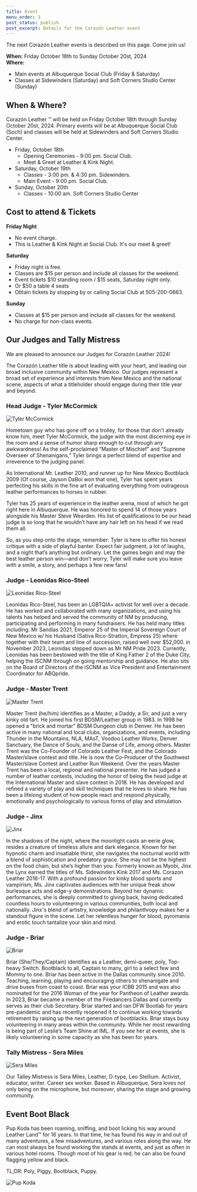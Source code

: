 ```yaml
---
title: Event
menu_order: 3
post_status: publish
post_excerpt: Details for the Corazón Leather event
---
```


The next Corazón Leather events is described on this page. Come join us!

**When:** Friday October 18th to Sunday October 20st, 2024 <br>
**Where:**
* Main events at Albuquerque Social Club (Friday & Saturday)
* Classes at Sidewinders (Saturday) and Soft Corners Studio Center (Sunday)


## When & Where?

Corazón Leather &#8482; will be held on Friday October 18th through Sunday October 20st, 2024. Primary events will be at Albuquerque Social Club (Soch) and classes will be held at Sidewinders and Soft Corners Studio Center.
* Friday, October 18th
    * Opening Ceremonies - 9:00 pm. Social Club.
    * Meet & Greet at Leather & Kink Night.
* Saturday, October 19th
    * Classes - 3:00 pm. & 4:30 pm. Sidewinders.
    * Main Event - 9:00 pm. Social Club.
* Sunday, October 20th
    * Classes - 10:00 am. Soft Corners Studio Center


## Cost to attend & Tickets

**Friday Night**
* No event charge.
* This is Leather & Kink Night at Social Club. It's our meet & greet!

**Saturday**
* Friday night is free.
* Classes are $15 per person and include all classes for the weekend.
* Event tickets $10 standing room / $15 seats, Saturday night only.
* Or $50 a table 4 seats
* Obtain tickets by stopping by or calling Social Club at 505-200-0663.

**Sunday**
* Classes at $15 per person and include all classes for the weekend.
* No charge for non-class events.


## Our Judges and Tally Mistress

We are pleased to announce our Judges for Corazón Leather 2024!

The Corazón Leather title is about leading with your heart, and leading our broad inclusive community within New Mexico. Our judges represent a broad set of experience and interests from New Mexico and the national scene, aspects of what a titleholder should engage during their title year and beyond.

### Head Judge - Tyler McCormick

![Tyler McCormick](/_images/judges/tyler-mccormick.jpg "Tyler McCormick, Judge")

Hometown guy who has gone off on a trolley, for those that don't already know him, meet Tyler McCormick, the judge with the most discerning eye in the room and a sense of humor sharp enough to cut through any awkwardness! As the self-proclaimed “Master of Mischief” and “Supreme Overseer of Shenanigans,” Tyler brings a perfect blend of expertise and irreverence to the judging panel. 

As International Mr. Leather 2010, and runner up for New Mexico Bootblack 2009 (Of course, Jayson DaBoi won that one), Tyler has spent years perfecting his skills in the fine art of evaluating everything from outrageous leather performances to horses in rubber.  

Tyler has 25 years of experience in the leather arena, most of which he got right here in Albuquerque. He was honored to spend 14 of those years alongside his Master Steve Wearden. His list of qualifications to be our head judge is so long that he wouldn’t have any hair left on his head if we read them all. 

So, as you step onto the stage, remember: Tyler is here to offer his honest critique with a side of playful banter. Expect fair judgment, a lot of laughs, and a night that’s anything but ordinary. Let the games begin and may the best leather person win—and don’t worry, Tyler will make sure you leave with a smile, a story, and perhaps a few new fans! 

### Judge - Leonidas Rico-Steel

![Leonidas Rico-Steel](/_images/judges/leonidas-rico-steel.jpeg "Leonidas Rico-Steel, Judge")

Leonidas Rico-Steel, has been an LGBTQIA+ activist for well over a decade. He has worked and collaborated with many organizations, and using his talents has helped and served the community of NM by producing, participating and performing in many fundraisers. He has held many titles including: Mr Sandias 2021, Emperor 25 of the Imperial Sovereign Court of New Mexico w/ his Husband (Sativa Rico-Stratton, Empress 25) where together with their team and line of succession, raised well over $52,000. in November 2023, Leonidas stepped down as Mr NM Pride 2023. 
Currently, Leonidas has been bestowed with the title of King Father 2 of the Duke City, helping the ISCNM through on going mentorship and guidance. He also sits on the Board of Directors of the iSCNM as Vice President and Entertainment Coordinator for ABQpride.

### Judge - Master Trent

![Master Trent](/_images/judges/master-trent.jpg "Master Trent, Judge")

Master Trent (he/him) identifies as a Master, a Daddy, a Sir, and just a very kinky old fart.  He joined his first BDSM/Leather group in 1983.  In 1998 he opened a "brick and mortar" BDSM Dungeon club in Denver.  He has been active in many national and local clubs, organizations, and events, including Thunder in the Mountains, NLA, MAsT, Voodoo Leather Works, Denver Sanctuary, the Dance of Souls, and the Danse of Life, among others.  Master Trent was the Co-Founder of Colorado Leather Fest, and the Colorado Master/slave contest and title. He is now the Co-Producer of the Southwest Master/slave Contest and Leather Run Weekend.
Over the years Master Trent has been a local, regional and national presenter.  He has judged a number of leather contests, including the honor of being the head judge at the International Master and slave contest in 2018.  He has developed and refined a variety of play and skill techniques that he loves to share.  He has been a lifelong student of how people react and respond physically, emotionally and psychologically to various forms of play and stimulation.

### Judge - Jinx

![Jinx](/_images/judges/jinx-the-lynx.jpeg "Jinx the Linx, Judge")

In the shadows of the night, where the moonlight casts an eerie glow, resides a creature of timeless allure and dark elegance. Known for her hypnotic charm and insatiable thirst, she navigates the nocturnal world with a blend of sophistication and predatory grace. She may not be the highest on the food chain, but she’s higher than you. Formerly known as Myobi, Jinx the Lynx earned the titles of Ms. Sidewinders Kink 2017 and Ms. Corazon Leather 2016-17. With a profound passion for kinky blood sports and vampirism, Ms. Jinx captivates audiences with her unique freak show burlesque acts and edge-y demonstrations. Beyond her dynamic performances, she is deeply committed to giving back, having dedicated countless hours to volunteering in various communities, both local and nationally. Jinx's blend of artistry, knowledge and philanthropy makes her a standout figure in the scene. Let her relentless hunger for blood, pyromania and erotic touch tantalize your skin and mind. 

### Judge - Briar

![Briar](/_images/judges/briar.jpg "Briar, Judge")

Briar (She/They/Captain) identifies as a Leather, demi-queer, poly, Top-heavy Switch. Bootblack to all, Captain to many, girl to a select few and Mommy to one. Briar has been active in the Dallas community since 2010. Teaching, learning, playing and encouraging others to shenanigate and drive buses from coast to coast.
Briar was your ICBB 2015 and was also nominated for the 2016 Woman of the year for Pantheon of Leather awards. In 2023, Briar became a member of the Firedancers Dallas and currently serves as their club Secretary. Briar started and ran DFW Bootlab for years pre-pandemic and has recently reopened it to continue working towards retirement by raising up the next generation of bootblacks.
Briar stays busy volunteering in many areas within the community. While her most rewarding is being part of Leslie’s Team Shine at IML. If you see her at events, she is likely volunteering in some capacity as she has been for years.

### Tally Mistress - Sera Miles

![Sera Miles](/_images/judges/sera-miles.png "Sera Miles, Tally Mistress")

Our Talley Mistress is Sera Miles, Leather, D-type, Leo Stellium. Activist, educator, writer. Career sex worker. Based in Albuquerque, Sera loves not only being on the microphone, but moreover, sharing the stage and growing community.


## Event Boot Black

Pup Koda has been roaming, sniffing, and boot licking his way around Leather Land™ for 16 years. In that time, he has found his way in and out of many adventures, a few misadventures, and various roles along the way. He can most always be found working the stands at events, and just as often in various hotel rooms. Though most of his gear is red, he can also be found flagging yellow and black.

TL;DR: Poly, Piggy, Bootblack, Puppy.

![Pup Koda](/_images/bootblack/pup-koda.jpeg "Pup Koda, Bootblack")
